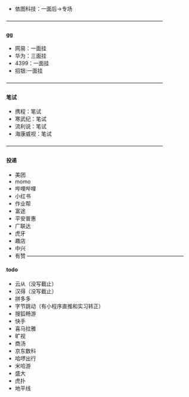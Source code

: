 * 依图科技：一面后->专场

——————————————————————————————
#### gg
* 网易：一面挂
* 华为：三面挂
* 4399：一面挂
* 招银:一面挂

——————————————————————————————
#### 笔试
* 携程：笔试
* 寒武纪：笔试
* 流利说：笔试
* 海康威视：笔试

——————————————————————————————
#### 投递
* 美团
* momo
* 哔哩哔哩
* 小红书
* 作业帮
* 富途
* 平安普惠
* 广联达
* 虎牙
* 趣店
* 中兴
* 有赞
——————————————————————————————
#### todo
* 云从（没写截止）
* 汉得（没写截止）
* 拼多多
* 字节跳动（有小程序直推和实习转正）
* 搜狐畅游
* 快手
* 喜马拉雅
* 旷视
* 商汤
* 京东数科
* 哈啰出行
* 米哈游
* 盛大
* 虎扑
* 地平线
